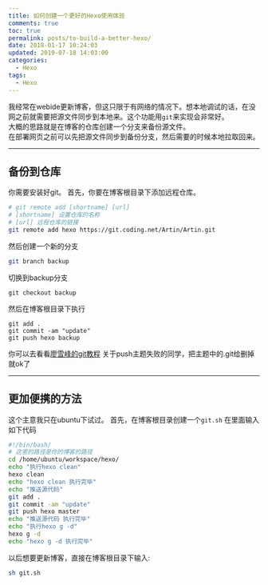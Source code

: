 ```yaml
---
title: 如何创建一个更好的Hexo使用体验
comments: true
toc: true
permalink: posts/to-build-a-better-hexo/
date: 2018-01-17 10:24:03
updated: 2019-07-18 14:03:00
categories: 
  - Hexo
tags:
  - Hexo
---
```

我经常在webide更新博客，但这只限于有网络的情况下。想本地调试的话，在没网之前就需要把源文件同步到本地来。这个功能用`git`来实现会非常好。  
大概的思路就是在博客的仓库创建一个分支来备份源文件。  
在部署网页之前可以先把源文件同步到备份分支，然后需要的时候本地拉取回来。  

<!-- more -->
***
## 备份到仓库 ##
你需要安装好git。
首先，你要在博客根目录下添加远程仓库。

```bash
# git remote add [shortname] [url]
# [shortname] 设置仓库的名称
# [url] 远程仓库的链接
git remote add hexo https://git.coding.net/Artin/Artin.git
```

然后创建一个新的分支
```bash
git branch backup
```
切换到backup分支
```
git checkout backup
```
然后在博客根目录下执行
```
git add .
git commit -am "update"
git push hexo backup
```
你可以去看看[廖雪峰的git教程](http://www.liaoxuefeng.com/wiki/0013739516305929606dd18361248578c67b8067c8c017b000)
关于push主题失败的同学，把主题中的.git给删掉就ok了

***
## 更加便携的方法 ##
这个主意我只在ubuntu下试过。
首先，在博客根目录创建一个`git.sh`
在里面输入如下代码
```bash
#!/bin/bash/
# 这里的路径是你的博客的路径
cd /home/ubuntu/workspace/hexo/
echo "执行hexo clean"
hexo clean
echo "hexo clean 执行完毕"
echo "推送源代码"
git add .
git commit -am "update"
git push hexo master
echo "推送源代码 执行完毕"
echo "执行hexo g -d"
hexo g -d
echo "hexo g -d 执行完毕"
```
以后想要更新博客，直接在博客根目录下输入:
```bash
sh git.sh
```
